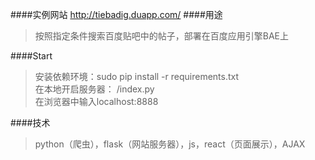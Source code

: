 ####实例网站
http://tiebadig.duapp.com/
####用途
>按照指定条件搜索百度贴吧中的帖子，部署在百度应用引擎BAE上

####Start
>安装依赖环境：sudo pip install -r requirements.txt<br>
>在本地开启服务器： /index.py<br>
>在浏览器中输入localhost:8888

####技术
>python（爬虫），flask（网站服务器），js，react（页面展示），AJAX
